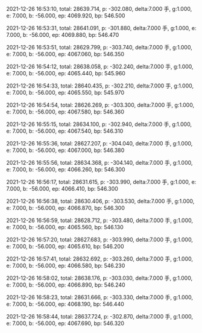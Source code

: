 2021-12-26 16:53:10, total: 28639.714, p: -302.080, delta:7.000 手, g:1.000, e: 7.000, b: -56.000, ep: 4069.920, bp: 546.500

2021-12-26 16:53:31, total: 28641.091, p: -301.880, delta:7.000 手, g:1.000, e: 7.000, b: -56.000, ep: 4069.880, bp: 546.470

2021-12-26 16:53:51, total: 28629.799, p: -303.740, delta:7.000 手, g:1.000, e: 7.000, b: -56.000, ep: 4067.060, bp: 546.350

2021-12-26 16:54:12, total: 28638.058, p: -302.240, delta:7.000 手, g:1.000, e: 7.000, b: -56.000, ep: 4065.440, bp: 545.960

2021-12-26 16:54:33, total: 28640.435, p: -302.210, delta:7.000 手, g:1.000, e: 7.000, b: -56.000, ep: 4065.550, bp: 545.970

2021-12-26 16:54:54, total: 28626.269, p: -303.300, delta:7.000 手, g:1.000, e: 7.000, b: -56.000, ep: 4067.580, bp: 546.360

2021-12-26 16:55:15, total: 28634.100, p: -302.940, delta:7.000 手, g:1.000, e: 7.000, b: -56.000, ep: 4067.540, bp: 546.310

2021-12-26 16:55:36, total: 28627.207, p: -304.040, delta:7.000 手, g:1.000, e: 7.000, b: -56.000, ep: 4067.000, bp: 546.380

2021-12-26 16:55:56, total: 28634.368, p: -304.140, delta:7.000 手, g:1.000, e: 7.000, b: -56.000, ep: 4066.260, bp: 546.300

2021-12-26 16:56:17, total: 28631.615, p: -303.990, delta:7.000 手, g:1.000, e: 7.000, b: -56.000, ep: 4066.410, bp: 546.300

2021-12-26 16:56:38, total: 28630.406, p: -303.530, delta:7.000 手, g:1.000, e: 7.000, b: -56.000, ep: 4066.870, bp: 546.300

2021-12-26 16:56:59, total: 28628.712, p: -303.480, delta:7.000 手, g:1.000, e: 7.000, b: -56.000, ep: 4065.560, bp: 546.130

2021-12-26 16:57:20, total: 28627.683, p: -303.990, delta:7.000 手, g:1.000, e: 7.000, b: -56.000, ep: 4065.610, bp: 546.200

2021-12-26 16:57:41, total: 28632.692, p: -303.260, delta:7.000 手, g:1.000, e: 7.000, b: -56.000, ep: 4066.580, bp: 546.230

2021-12-26 16:58:02, total: 28638.176, p: -303.030, delta:7.000 手, g:1.000, e: 7.000, b: -56.000, ep: 4066.890, bp: 546.240

2021-12-26 16:58:23, total: 28631.666, p: -303.330, delta:7.000 手, g:1.000, e: 7.000, b: -56.000, ep: 4068.190, bp: 546.440

2021-12-26 16:58:44, total: 28637.724, p: -302.870, delta:7.000 手, g:1.000, e: 7.000, b: -56.000, ep: 4067.690, bp: 546.320